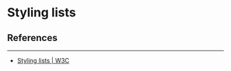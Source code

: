 # Styling lists

## References
---

- [Styling lists \| W3C](https://developer.mozilla.org/en-US/docs/Learn/CSS/Styling_text/Styling_lists)

